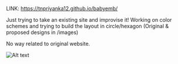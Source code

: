 LINK:
https://tnpriyanka12.github.io/babyemb/

Just trying to take an existing site and improvise it!
Working on color schemes and trying to build the layout in circle/hexagon
(Original & proposed designs in /images)

No way related to original website. 

![Alt text](../images/original_babyemb_homepage.jpg?raw=true "Optional Title")

